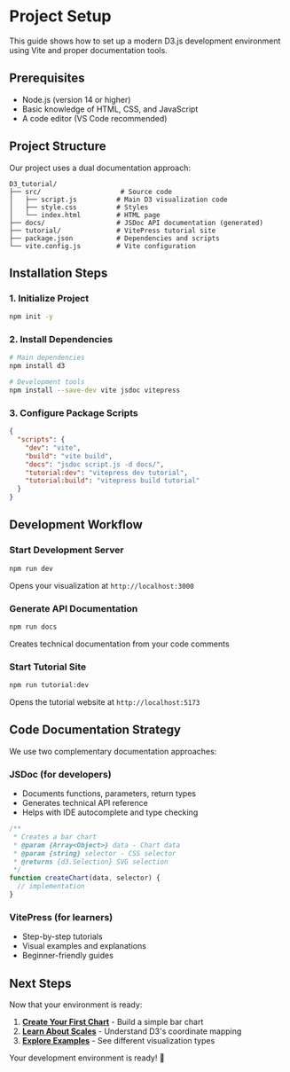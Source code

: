 # Project Setup

This guide shows how to set up a modern D3.js development environment using Vite and proper documentation tools.

## Prerequisites

- Node.js (version 14 or higher)
- Basic knowledge of HTML, CSS, and JavaScript
- A code editor (VS Code recommended)

## Project Structure

Our project uses a dual documentation approach:

```
D3_tutorial/
├── src/                    # Source code
│   ├── script.js          # Main D3 visualization code
│   ├── style.css          # Styles
│   └── index.html         # HTML page
├── docs/                  # JSDoc API documentation (generated)
├── tutorial/              # VitePress tutorial site
├── package.json           # Dependencies and scripts
└── vite.config.js         # Vite configuration
```

## Installation Steps

### 1. Initialize Project
```bash
npm init -y
```

### 2. Install Dependencies
```bash
# Main dependencies
npm install d3

# Development tools
npm install --save-dev vite jsdoc vitepress
```

### 3. Configure Package Scripts
```json
{
  "scripts": {
    "dev": "vite",
    "build": "vite build",
    "docs": "jsdoc script.js -d docs/",
    "tutorial:dev": "vitepress dev tutorial",
    "tutorial:build": "vitepress build tutorial"
  }
}
```

## Development Workflow

### Start Development Server
```bash
npm run dev
```
Opens your visualization at `http://localhost:3000`

### Generate API Documentation
```bash
npm run docs
```
Creates technical documentation from your code comments

### Start Tutorial Site
```bash
npm run tutorial:dev
```
Opens the tutorial website at `http://localhost:5173`

## Code Documentation Strategy

We use two complementary documentation approaches:

### JSDoc (for developers)
- Documents functions, parameters, return types
- Generates technical API reference
- Helps with IDE autocomplete and type checking

```javascript
/**
 * Creates a bar chart
 * @param {Array<Object>} data - Chart data
 * @param {string} selector - CSS selector
 * @returns {d3.Selection} SVG selection
 */
function createChart(data, selector) {
  // implementation
}
```

### VitePress (for learners)
- Step-by-step tutorials
- Visual examples and explanations
- Beginner-friendly guides

## Next Steps

Now that your environment is ready:

1. **[Create Your First Chart](/guide/first-chart)** - Build a simple bar chart
2. **[Learn About Scales](/guide/scales)** - Understand D3's coordinate mapping
3. **[Explore Examples](/examples/)** - See different visualization types

Your development environment is ready! 🚀